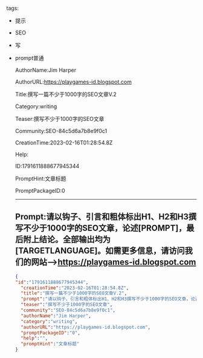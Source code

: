   tags: 
- 提示
- SEO
- 写
- prompt普通

  AuthorName:Jim Harper

  AuthorURL:https://playgames-id.blogspot.com

  Title:撰写一篇不少于1000字的SEO文章V.2

  Category:writing

  Teaser:撰写不少于1000字的SEO文章

  Community:SEO-84c5d6a7b8e9f0c1

  CreationTime:2023-02-16T01:28:54.8Z

  Help:

  ID:1791611888677945344

  PromptHint:文章标题

  PromptPackageID:0

  ---

  ## Prompt:请以钩子、引言和粗体标出H1、H2和H3撰写不少于1000字的SEO文章，论述[PROMPT]，最后附上结论。全部输出均为[TARGETLANGUAGE]。如需更多信息，请访问我们的网站-->https://playgames-id.blogspot.com

  ```json
  {
  "id":"1791611888677945344",
    "creationTime":"2023-02-16T01:28:54.8Z",
    "title":"撰写一篇不少于1000字的SEO文章V.2",
    "prompt":"请以钩子、引言和粗体标出H1、H2和H3撰写不少于1000字的SEO文章，论述[PROMPT]，最后附上结论。全部输出均为[TARGETLANGUAGE]。如需更多信息，请访问我们的网站-->https://playgames-id.blogspot.com",
    "teaser":"撰写不少于1000字的SEO文章",
    "community":"SEO-84c5d6a7b8e9f0c1",
    "authorName":"Jim Harper",
    "category":"writing",
    "authorURL":"https://playgames-id.blogspot.com",
    "promptPackageID":"0",
    "help":"",
    "promptHint":"文章标题"
  }
  ```
